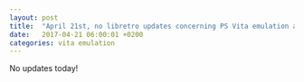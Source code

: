 ```yaml
---
layout: post
title:  "April 21st, no libretro updates concerning PS Vita emulation and emulators"
date:   2017-04-21 06:00:01 +0200
categories: vita emulation
---
```


No updates today!
